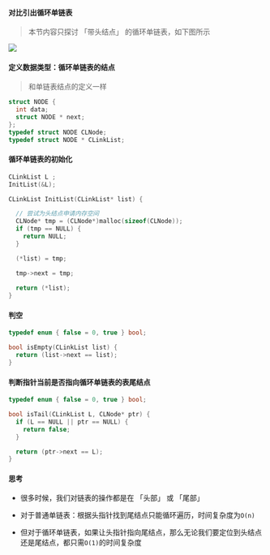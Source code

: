 
#### 对比引出循环单链表

> 本节内容只探讨 「带头结点」 的循环单链表，如下图所示

<img src="https://gitee.com/pj-l/imgs-1/raw/master/screenShot/image-20211010161419082.png"></img>

#### 定义数据类型：循环单链表的结点

> 和单链表结点的定义一样

```c
struct NODE {
  int data;
  struct NODE * next;
};
typedef struct NODE CLNode;
typedef struct NODE * CLinkList;
```

#### 循环单链表的初始化

```c
CLinkList L ;
InitList(&L);
```

```c
CLinkList InitList(CLinkList* list) {

  // 尝试为头结点申请内存空间
  CLNode* tmp = (CLNode*)malloc(sizeof(CLNode));
  if (tmp == NULL) {
    return NULL;
  }

  (*list) = tmp;

  tmp->next = tmp;
  
  return (*list);
}
```

#### 判空

```c
typedef enum { false = 0, true } bool;

bool isEmpty(CLinkList list) {
  return (list->next == list);
}
```

#### 判断指针当前是否指向循环单链表的表尾结点

````c
typedef enum { false = 0, true } bool;

bool isTail(CLinkList L, CLNode* ptr) {
  if (L == NULL || ptr == NULL) {
    return false;
  }

  return (ptr->next == L);
}
````

#### 思考

- 很多时候，我们对链表的操作都是在 「头部」 或 「尾部」

- 对于普通单链表：根据头指针找到尾结点只能循环遍历，时间复杂度为`O(n)`

- 但对于循环单链表，如果让头指针指向尾结点，那么无论我们要定位到头结点还是尾结点，都只需`O(1)`的时间复杂度
